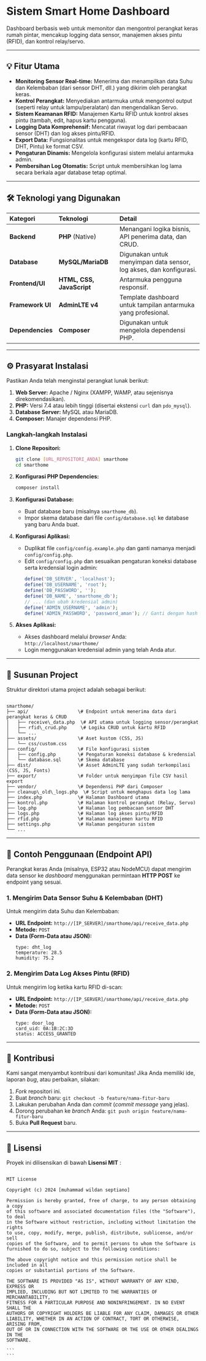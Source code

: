 
# Sistem Smart Home Dashboard

Dashboard berbasis web untuk memonitor dan mengontrol perangkat keras rumah pintar, mencakup logging data sensor, manajemen akses pintu (RFID), dan kontrol relay/servo.

---

## 💡 Fitur Utama

* **Monitoring Sensor Real-time:** Menerima dan menampilkan data Suhu dan Kelembaban (dari sensor DHT, dll.) yang dikirim oleh perangkat keras.
* **Kontrol Perangkat:** Menyediakan antarmuka untuk mengontrol output (seperti relay untuk lampu/peralatan) dan mengendalikan Servo.
* **Sistem Keamanan RFID:** Manajemen Kartu RFID untuk kontrol akses pintu (tambah, edit, hapus kartu pengguna).
* **Logging Data Komprehensif:** Mencatat riwayat log dari pembacaan sensor (DHT) dan log akses pintu/RFID.
* **Export Data:** Fungsionalitas untuk mengekspor data log (kartu RFID, DHT, Pintu) ke format CSV.
* **Pengaturan Dinamis:** Mengelola konfigurasi sistem melalui antarmuka admin.
* **Pembersihan Log Otomatis:** Script untuk membersihkan log lama secara berkala agar database tetap optimal.

---

## 🛠️ Teknologi yang Digunakan

| Kategori | Teknologi | Detail |
| :--- | :--- | :--- |
| **Backend** | **PHP** (Native) | Menangani logika bisnis, API penerima data, dan CRUD. |
| **Database** | **MySQL/MariaDB** | Digunakan untuk menyimpan data sensor, log akses, dan konfigurasi. |
| **Frontend/UI** | **HTML, CSS, JavaScript** | Antarmuka pengguna responsif. |
| **Framework UI** | **AdminLTE v4** | Template dashboard untuk tampilan antarmuka yang profesional. |
| **Dependencies** | **Composer** | Digunakan untuk mengelola dependensi PHP. |

---

## ⚙️ Prasyarat Instalasi

Pastikan Anda telah menginstal perangkat lunak berikut:

1.  **Web Server:** Apache / Nginx (XAMPP, WAMP, atau sejenisnya direkomendasikan).
2.  **PHP:** Versi 7.4 atau lebih tinggi (disertai ekstensi `curl` dan `pdo_mysql`).
3.  **Database Server:** MySQL atau MariaDB.
4.  **Composer:** Manajer dependensi PHP.

### Langkah-langkah Instalasi

1.  **Clone Repositori:**
    ```bash
    git clone [URL_REPOSITORI_ANDA] smarthome
    cd smarthome
    ```

2.  **Konfigurasi PHP Dependencies:**
    ```bash
    composer install
    ```

3.  **Konfigurasi Database:**
    * Buat database baru (misalnya `smarthome_db`).
    * Impor skema database dari file `config/database.sql` ke database yang baru Anda buat.

4.  **Konfigurasi Aplikasi:**
    * Duplikat file `config/config.example.php` dan ganti namanya menjadi `config/config.php`.
    * Edit `config/config.php` dan sesuaikan pengaturan koneksi database serta kredensial login admin:
        ```php
        define('DB_SERVER', 'localhost');
        define('DB_USERNAME', 'root');
        define('DB_PASSWORD', '');
        define('DB_NAME', 'smarthome_db');
        // ... (dan ubah kredensial admin)
        define('ADMIN_USERNAME', 'admin');
        define('ADMIN_PASSWORD', 'password_aman'); // Ganti dengan hash password aman
        ```

5.  **Akses Aplikasi:**
    * Akses dashboard melalui *browser* Anda: `http://localhost/smarthome/`
    * Login menggunakan kredensial admin yang telah Anda atur.

---

## 🌳 Susunan Project

Struktur direktori utama project adalah sebagai berikut:

````

smarthome/
├── api/                  \# Endpoint untuk menerima data dari perangkat keras & CRUD
│   ├── receive\_data.php  \# API utama untuk logging sensor/perangkat
│   ├── rfid\_crud.php     \# Logika CRUD untuk kartu RFID
│   └── ...
├── assets/               \# Aset kustom (CSS, JS)
│   └── css/custom.css
├── config/               \# File konfigurasi sistem
│   ├── config.php        \# Pengaturan koneksi database & kredensial
│   └── database.sql      \# Skema database
├── dist/                 \# Asset AdminLTE yang sudah terkompilasi (CSS, JS, Fonts)
├── export/               \# Folder untuk menyimpan file CSV hasil export
├── vendor/               \# Dependensi PHP dari Composer
├── cleanup\_old\_logs.php  \# Script untuk menghapus data log lama
├── index.php             \# Halaman Dashboard utama
├── kontrol.php           \# Halaman kontrol perangkat (Relay, Servo)
├── log.php               \# Halaman log pembacaan sensor DHT
├── logs.php              \# Halaman log akses pintu/RFID
├── rfid.php              \# Halaman manajemen kartu RFID
├── settings.php          \# Halaman pengaturan sistem
└── ...

````

---

## 🚀 Contoh Penggunaan (Endpoint API)

Perangkat keras Anda (misalnya, ESP32 atau NodeMCU) dapat mengirim data sensor ke *dashboard* menggunakan permintaan **HTTP POST** ke endpoint yang sesuai.

### 1. Mengirim Data Sensor Suhu & Kelembaban (DHT)

Untuk mengirim data Suhu dan Kelembaban:

* **URL Endpoint:** `http://[IP_SERVER]/smarthome/api/receive_data.php`
* **Metode:** `POST`
* **Data (Form-Data atau JSON):**
    ```
    type: dht_log
    temperature: 28.5
    humidity: 75.2
    ```

### 2. Mengirim Data Log Akses Pintu (RFID)

Untuk mengirim log ketika kartu RFID di-scan:

* **URL Endpoint:** `http://[IP_SERVER]/smarthome/api/receive_data.php`
* **Metode:** `POST`
* **Data (Form-Data atau JSON):**
    ```
    type: door_log
    card_uid: 0A:1B:2C:3D
    status: ACCESS_GRANTED
    ```

---

## 🤝 Kontribusi

Kami sangat menyambut kontribusi dari komunitas! Jika Anda memiliki ide, laporan *bug*, atau perbaikan, silakan:

1.  *Fork* repositori ini.
2.  Buat *branch* baru: `git checkout -b feature/nama-fitur-baru`
3.  Lakukan perubahan Anda dan *commit* (*commit message* yang jelas).
4.  Dorong perubahan ke *branch* Anda: `git push origin feature/nama-fitur-baru`
5.  Buka **Pull Request** baru.

---

## 📄 Lisensi

Proyek ini dilisensikan di bawah **Lisensi MIT** :

````

MIT License

Copyright (c) 2024 [muhammad wildan septiano]

Permission is hereby granted, free of charge, to any person obtaining a copy
of this software and associated documentation files (the "Software"), to deal
in the Software without restriction, including without limitation the rights
to use, copy, modify, merge, publish, distribute, sublicense, and/or sell
copies of the Software, and to permit persons to whom the Software is
furnished to do so, subject to the following conditions:

The above copyright notice and this permission notice shall be included in all
copies or substantial portions of the Software.

THE SOFTWARE IS PROVIDED "AS IS", WITHOUT WARRANTY OF ANY KIND, EXPRESS OR
IMPLIED, INCLUDING BUT NOT LIMITED TO THE WARRANTIES OF MERCHANTABILITY,
FITNESS FOR A PARTICULAR PURPOSE AND NONINFRINGEMENT. IN NO EVENT SHALL THE
AUTHORS OR COPYRIGHT HOLDERS BE LIABLE FOR ANY CLAIM, DAMAGES OR OTHER
LIABILITY, WHETHER IN AN ACTION OF CONTRACT, TORT OR OTHERWISE, ARISING FROM,
OUT OF OR IN CONNECTION WITH THE SOFTWARE OR THE USE OR OTHER DEALINGS IN THE
SOFTWARE.

```
```
